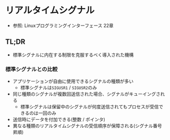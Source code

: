 # リアルタイムシグナル
- 参照: Linuxプログラミングインターフェース 22章

## TL;DR
- 標準シグナルに内在する制限を克服するべく導入された機構

### 標準シグナルとの比較
- アプリケーションが自由に使用できるシグナルの種類が多い
  - 標準シグナルは`SIGUSR1` / `SIGUSR2`のみ
- 同じ種類のシグナルが複数回送信された場合、シグナルがキューイングされる
  - 標準シグナルは保留中のシグナルが何度送信されてもプロセスが受信できるのは一回のみ
- 送信時にデータを付加できる(整数 / ポインタ)
- 異なる種類のリアルタイムシグナルの受信順序が保障される(シグナル番号昇順)

